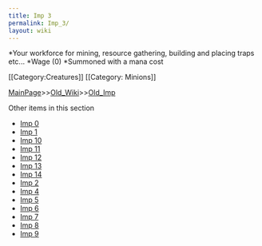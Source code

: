 ```yaml
---
title: Imp 3
permalink: Imp_3/
layout: wiki
---
```

*Your workforce for mining, resource gathering, building and placing traps etc...
*Wage (0)
*Summoned with a mana cost

[[Category:Creatures]]
[[Category: Minions]]

[MainPage](/keeperrl_wiki/ "wikilink")>>[Old_Wiki](/keeperrl_wiki/Old_Wiki "wikilink")>>[Old_Imp](/keeperrl_wiki/Old_Imp "wikilink")

Other items in this section
-    [Imp 0](/keeperrl_wiki/Imp_0 "wikilink")
-    [Imp 1](/keeperrl_wiki/Imp_1 "wikilink")
-    [Imp 10](/keeperrl_wiki/Imp_10 "wikilink")
-    [Imp 11](/keeperrl_wiki/Imp_11 "wikilink")
-    [Imp 12](/keeperrl_wiki/Imp_12 "wikilink")
-    [Imp 13](/keeperrl_wiki/Imp_13 "wikilink")
-    [Imp 14](/keeperrl_wiki/Imp_14 "wikilink")
-    [Imp 2](/keeperrl_wiki/Imp_2 "wikilink")
-    [Imp 4](/keeperrl_wiki/Imp_4 "wikilink")
-    [Imp 5](/keeperrl_wiki/Imp_5 "wikilink")
-    [Imp 6](/keeperrl_wiki/Imp_6 "wikilink")
-    [Imp 7](/keeperrl_wiki/Imp_7 "wikilink")
-    [Imp 8](/keeperrl_wiki/Imp_8 "wikilink")
-    [Imp 9](/keeperrl_wiki/Imp_9 "wikilink")
